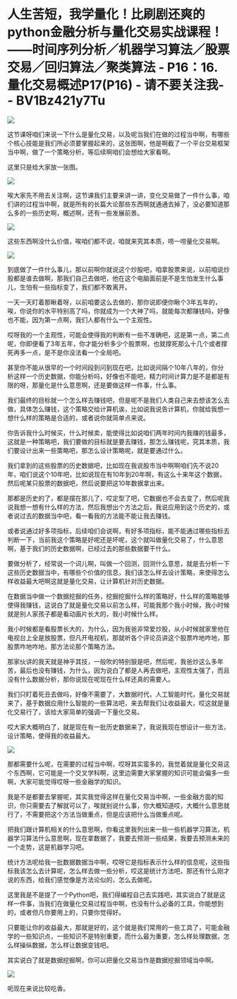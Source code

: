 # 人生苦短，我学量化！比刷剧还爽的python金融分析与量化交易实战课程！——时间序列分析／机器学习算法／股票交易／回归算法／聚类算法 - P16：16.量化交易概述P17(P16) - 请不要关注我- - BV1Bz421y7Tu

![](img/23a085ab011fa6ee9e2f9148a7864b7e_0.png)

这节课呀咱们来说一下什么是量化交易，以及呢当我们在做的过程当中啊，有哪些个核心技能是我们所必须要掌握起来的，这张图啊，他是啊截了一个平台交易框架当中啊，做了一个策略分析，等后续啊咱们会想给大家看啊。

这里只是给大家放一张图。

![](img/23a085ab011fa6ee9e2f9148a7864b7e_2.png)

唉大家先不用去关注啊，这节课我们主要来讲一讲，变化交易做了一件什么事，咱们讲的过程当中啊，就是所有的长篇大论那些东西啊就通通去掉了，没必要知道那么多的一些历史啊，概述啊，还有一些发展前景。



![](img/23a085ab011fa6ee9e2f9148a7864b7e_4.png)

这些东西啊没什么价值，唉咱们都不说，咱就来究其本质，唠一唠量化交易啊。

![](img/23a085ab011fa6ee9e2f9148a7864b7e_6.png)

到底做了一件什么事儿，那以前啊你就说这个炒股吧，咱拿股票来说，以前咱说炒股都是谁去做啊，那我们自己去做吧，他在这个电脑面前是不是生怕发生什么事儿，生怕有一些指标变了，我们都不敢离开。

一天一天盯着那瞅着呀，以前咱要这么去做的，那你说即便你瞅个3年五年的，唉，你说你的水平特别高了吗，你就成为一个大神了吗，就能每次都赚钱吗，好像也不能，因为第一点啊，我们人都有什么一个主观性。

哎呀我的一个主观性，可能会使得我的判断有一些不准确吧，这是第一点，第二点呢，你即便看了3年五年，你才能分析多少个股票啊，也就撑死那么十几个或者撑死再多一点，是不是你没法看一个全局吧。

甚至你不能从很早的一个时间段到问到现在吧，比如说间隔个10年八年的，你分析这样一个历史数据，你能分析吗，好像也不能吧，精力时间计算力是不是都是有限的呀，那量化是什么意思啊，还是要做这样一件事，什么事。

我们最终的目标就一个怎么样去赚钱吧，但是呢不是我们人类自己来去想该怎么去做，具体怎么赚钱，这个策略交给计算机诶，比如说我说告计算机，你就给我想一想什么样的策略是合适的，或者说你就简单点来说。

你告诉我什么时候买，什么时候卖，能使得比如说咱们两年时间内我赚的钱最多，这就是一种策略吧，我们要做的目标就是要去赚钱，那怎么赚钱呢，究其本质，我们要设计出来一些策略吧，那怎么设计策略呢，就是要通过什么。

我们拿到的这些股票的历史数据吧，比如现在我说股市当中啊啊咱们先不说20年，咱们说这个10年吧，比如说现在有10年到20年啊，有这么十来年这个数据，然后呢某只股票的数据吧，然后说要把这10年数据拿出来。

那都是历史的了，都是摆在那儿了，哎定型了吧，它数据也不会去变了，然后呢我说我想一想有什么样的方法，然后我想出个方法之后，我说应用到这个历史的，或者说过去的数据当中吧，看一看我的方法能不能让我去赚钱。

或者说通过好多项指标，后续咱们会说啊，有好多项指标，能不能通过哪些指标去判断一下，当前我这个策略是好呢还是坏呢，这个就叫做量化交易了，什么意思啊，基于我们的历史数据啊，已经过去的那些数据要干什么。

要做分析了，经常说一个词儿啊，叫做一个回测，回测什么意思，就是去分析一下这些历史数据当中，有哪些个价值的信息，我们该怎么样去设计策略，来使得怎么样收益最大吧啊这就是量化交易，让计算机针对历史数据。

在数据当中做一个数据挖掘的任务，挖掘挖掘什么样的策略好，什么样的策略能够使得我赚钱，这说白了就是量化交易以前怎么样，可能我那个我小时候，我小时候就是别人家孩子都是看动画片长大的，我小时候什么样。

我小时候都是看股票长大的，为什么，因为我爸非常爱炒股，从小时候就家里他在电视台上全是放股票，但凡开电视机，那就听各个评论员讲这个股票咋地咋地，那股票咋地咋地，那方法论那个策略方法。

那家伙讲的我天就是神乎其技，一般吹的特别狠是吧，然后呢，我爸炒这么多年苦，最后也没有赚钱，为什么，因为说白了都是人再去做吧，主观性太强了，而且没有什么数据分析，那你说现在呢现在什么样还真的需要人。

我们只盯着死丑去做吗，好像不需要了，大数据时代，人工智能时代，量化交易就来了，基于数据应用什么智能的一些算法吧，来去帮我们让收益最大，哎这就是量化交易行了，该给大家简单的强调一下量化交易。

哎大家大概明白了，就是现在有一批历史数据来了，我说我现在想设计一些方法，设计策略，使得我的收益最大。

![](img/23a085ab011fa6ee9e2f9148a7864b7e_8.png)

那都需要什么呢，在需要的过程当中啊，哎呀其实蛮多的，我觉着就是量化交易这个东西啊，它可能是一个交叉学科啊，这里边需要大家掌握的知识可能会偏多一些啊，大家可能觉得哎呀一些金融学的知识。

我是不是都要去掌握呢，其实我觉得这样在量化交易当中啊，一些金融方面的知识，你只需要去了解就可以了，唉就别说什么事，你大概知道哎，大概什么意思就行了，不需要把这个方法当做重点，但是应该把什么当做重点呢。

把我们跟计算机相关的什么意思啊，你看这里我列出来一些一些机器学习算法，机器学习算法什么意思啊，现在拿数据了，我要去预测一些结果，我要去预测未来的一个走势，这是机器学习吧。

统计方法呢给我一批数据数据当中啊，哎呀它是指标表示什么样的信息呢，这些指标我该怎么去计算呢，怎么样去做一些分析，哎这是统计方法吧，那还有什么刚才说的东西，给我们感觉像是方法论似的，怎么去做呢。

这里我是不是提了一个Python吧，我们得编程自己去实践吧，其实说白了就是这样一件事，当我们在做量化交易过程当中啊，也没有什么必备的工具，你能想到的，或者但凡你要用上的，只要你觉得好。

只要能让你的收益最大，那就是好的，这个就是我们常用的一些工具了，可能金融学的一些知识点，一些知识不是特别重要，而什么最为重要，怎么样处理数据，怎么样操纵数据，怎么样让数据变钱吧。

其实说白了就是数据挖掘啊，你可以把量化交易当作是数据挖掘领域当中啊。

![](img/23a085ab011fa6ee9e2f9148a7864b7e_10.png)

呃现在来说比较吃香。